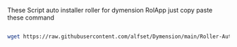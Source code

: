 These Script auto installer roller for dymension RolApp just copy paste these command
```bash

wget https://raw.githubusercontent.com/alfset/Dymension/main/Roller-Auto-installer.sh && chmod +x Roller-Auto-installer.sh && ./Roller-Auto-installer.sh

```

